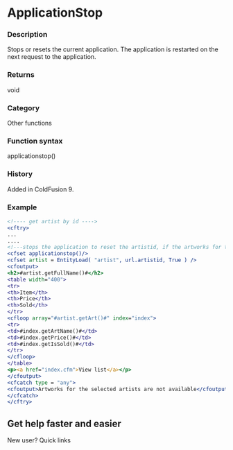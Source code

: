 # ApplicationStop

### Description

Stops or resets the current application. The application is restarted on the next request to the application.
### Returns

void
### Category

Other functions
### Function syntax

applicationstop()
### History

Added in ColdFusion 9.
### Example

```coldfusion
<!---- get artist by id ---->
<cftry>
...
....
<!---stops the application to reset the artistid, if the artworks for the artist do not exist--->
<cfset applicationstop()/>
<cfset artist = EntityLoad( "artist", url.artistid, True ) />
<cfoutput>
<h2>#artist.getFullName()#</h2>
<table width="400">
<tr>
<th>Item</th>
<th>Price</th>
<th>Sold</th>
</tr>
<cfloop array="#artist.getArt()#" index="index">
<tr>
<td>#index.getArtName()#</td>
<td>#index.getPrice()#</td>
<td>#index.getIsSold()#</td>
</tr>
</cfloop>
</table>
<p><a href="index.cfm">View list</a></p>
</cfoutput>
<cfcatch type = "any">
<cfoutput>Artworks for the selected artists are not available</cfoutput>
</cfcatch>
</cftry>
```
## Get help faster and easier
New user?
Quick links
